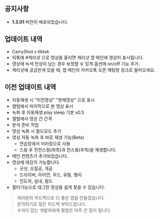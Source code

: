 ## 공지사항
  - **1.3.01** 버전이 배포되었습니다.
  
## 업데이트 내역
  - CarryShot x tiktok 
  - 틱톡에 #캐리샷 으로 영상을 올리면 캐리샷 앱 메인에 영상이 표시됩니다.
  - 영상에 녹색 잔상이 남는 경우 보정할 수 있게 옵션에 on/off 기능 추가.
  - 캐리샷에 궁금한게 있을 때, 앱 메인의 카카오톡 오픈 채팅방 링크로 들어오세요.

## 이전 업데이트 내역
  - 자동재생 시 "이전영상" "현재영상" 으로 표시
  - 앨범에서 마지막으로 본 영상 표시
  - 녹화 후 자동재생 play sleep 기본 x0.5
  - 앨범에서 영상 간 간격
  - 분석 준비 작업
  - 영상 녹화 시 필드모드 추가
  - 영상 자동 녹화 후 바로 재생 기능(Beta)
    - 연습장에서 미러링으로 사용  
    - 스윙 후 전전스윙(좌측)과 전스윙(우측)을 재생합니다.
  - 메인 컨텐츠가 추가되었습니다.
  - 영상에 태깅이 가능합니다.
	  - 굿샷, 오잘공, 개공
	  - 드라이버, 아이언, 우드, 유틸, 웻지
	  - 인도어, 실내, 필드
  -  필터기능으로 태그한 영상을 쉽게 찾을 수 있습니다.

> 여러분의 피드백으로 더 좋은 앱을 만들겠습니다.  
> 문의하기로 많은 피드백 부탁드립니다.  
> 수익이 없는 개발자에게 평점은 아주 큰 힘이 됩니다.
